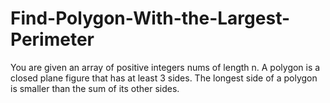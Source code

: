 # Find-Polygon-With-the-Largest-Perimeter
You are given an array of positive integers nums of length n.  A polygon is a closed plane figure that has at least 3 sides. The longest side of a polygon is smaller than the sum of its other sides.
